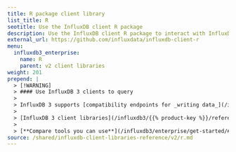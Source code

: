 ```yaml
---
title: R package client library
list_title: R
seotitle: Use the InfluxDB client R package
description: Use the InfluxDB client R package to interact with InfluxDB.
external_url: https://github.com/influxdata/influxdb-client-r
menu:
  influxdb3_enterprise:
    name: R
    parent: v2 client libraries
weight: 201
prepend: |
  > [!WARNING]
  > #### Use InfluxDB 3 clients to query
  > 
  > InfluxDB 3 supports [compatibility endpoints for _writing data_](/influxdb3/{{% product-key %}}/write-data/compatibility-apis/) using InfluxDB v2 and v1 tools. However, the `/api/v2/query` API endpoint and associated tooling, such as InfluxDB v2 client libraries and the `influx` CLI, _can't query_ data stored in {{% product-name %}}.
  > 
  > [InfluxDB 3 client libraries](/influxdb3/{{% product-key %}}/reference/client-libraries/v3/) are available that integrate with your code to write and query data stored in {{% product-name %}}.
  > 
  > [**Compare tools you can use**](/influxdb3/enterprise/get-started/#tools-to-use) to interact with {{% product-name %}}.
source: /shared/influxdb-client-libraries-reference/v2/r.md
---
```


<!-- The content for this page is at
// SOURCE content/shared/influxdb-client-libraries-reference/v2/r.md
-->